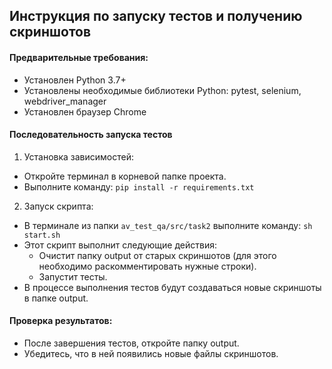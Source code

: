 ## Инструкция по запуску тестов и получению скриншотов

#### Предварительные требования:
- Установлен Python 3.7+
- Установлены необходимые библиотеки Python: pytest, selenium, webdriver_manager
- Установлен браузер Chrome

#### Последовательность запуска тестов

1. Установка зависимостей:
- Откройте терминал в корневой папке проекта.
- Выполните команду: `pip install -r requirements.txt`
2. Запуск скрипта:
- В терминале из папки `av_test_qa/src/task2` выполните команду: `sh start.sh`
- Этот скрипт выполнит следующие действия:
    - Очистит папку output от старых скриншотов (для этого необходимо раскомментировать нужные строки).
    - Запустит тесты.
- В процессе выполнения тестов будут создаваться новые скриншоты в папке output.


#### Проверка результатов:
- После завершения тестов, откройте папку output.
- Убедитесь, что в ней появились новые файлы скриншотов.
